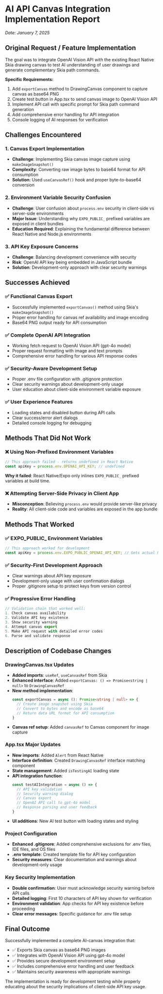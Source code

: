 # AI API Canvas Integration Implementation Report
*Date: January 7, 2025*

## Original Request / Feature Implementation

The goal was to integrate OpenAI Vision API with the existing React Native Skia drawing canvas to test AI understanding of user drawings and generate complementary Skia path commands.

**Specific Requirements:**
1. Add `exportCanvas` method to DrawingCanvas component to capture canvas as base64 PNG
2. Create test button in App.tsx to send canvas image to OpenAI Vision API  
3. Implement API call with specific prompt for Skia path command generation
4. Add comprehensive error handling for API integration
5. Console logging of AI responses for verification

## Challenges Encountered

### 1. **Canvas Export Implementation**
- **Challenge**: Implementing Skia canvas image capture using `makeImageSnapshot()` 
- **Complexity**: Converting raw image bytes to base64 format for API consumption
- **Solution**: Used `useCanvasRef()` hook and proper byte-to-base64 conversion

### 2. **Environment Variable Security Confusion**
- **Challenge**: User confusion about `process.env` security in client-side vs server-side environments
- **Major Issue**: Understanding why `EXPO_PUBLIC_` prefixed variables are exposed in client bundles
- **Education Required**: Explaining the fundamental difference between React Native and Node.js environments

### 3. **API Key Exposure Concerns**
- **Challenge**: Balancing development convenience with security
- **Risk**: OpenAI API key being embedded in JavaScript bundle
- **Solution**: Development-only approach with clear security warnings

## Successes Achieved

### ✅ **Functional Canvas Export**
- Successfully implemented `exportCanvas()` method using Skia's `makeImageSnapshot()`
- Proper error handling for canvas ref availability and image encoding
- Base64 PNG output ready for API consumption

### ✅ **Complete OpenAI API Integration**
- Working fetch request to OpenAI Vision API (gpt-4o model)
- Proper request formatting with image and text prompts
- Comprehensive error handling for various API response codes

### ✅ **Security-Aware Development Setup**
- Proper .env file configuration with .gitignore protection
- Clear security warnings about development-only usage
- User education about client-side environment variable exposure

### ✅ **User Experience Features**
- Loading states and disabled button during API calls
- Clear success/error alert dialogs
- Detailed console logging for debugging

## Methods That Did Not Work

### ❌ **Using Non-Prefixed Environment Variables**
```typescript
// This approach failed - returns undefined in React Native
const apiKey = process.env.OPENAI_API_KEY; // undefined
```
**Why it failed**: React Native/Expo only inlines `EXPO_PUBLIC_` prefixed variables at build time.

### ❌ **Attempting Server-Side Privacy in Client App**
- **Misconception**: Believing `process.env` would provide server-like privacy
- **Reality**: All client-side code and variables are exposed in the app bundle

## Methods That Worked

### ✅ **EXPO_PUBLIC_ Environment Variables**
```typescript
// This approach worked for development
const apiKey = process.env.EXPO_PUBLIC_OPENAI_API_KEY; // Gets actual key value
```

### ✅ **Security-First Development Approach**
- Clear warnings about API key exposure
- Development-only usage with user confirmation dialogs
- Proper .gitignore setup to protect keys from version control

### ✅ **Progressive Error Handling**
```typescript
// Validation chain that worked well:
1. Check canvas availability
2. Validate API key existence  
3. Show security warning
4. Attempt canvas export
5. Make API request with detailed error codes
6. Parse and validate response
```

## Description of Codebase Changes

### **DrawingCanvas.tsx Updates**
- **Added imports**: `useRef`, `useCanvasRef` from Skia
- **Enhanced interface**: Added `exportCanvas: () => Promise<string | null>` to `DrawingCanvasRef`
- **New method implementation**:
  ```typescript
  const exportCanvas = async (): Promise<string | null> => {
    // Create image snapshot using Skia
    // Convert to bytes and encode as base64
    // Return data URL format for API consumption
  }
  ```
- **Canvas ref setup**: Added `canvasRef` to Canvas component for image capture

### **App.tsx Major Updates**
- **New imports**: Added `Alert` from React Native
- **Interface definition**: Created `DrawingCanvasRef` interface matching component
- **State management**: Added `isTestingAI` loading state
- **API integration function**: 
  ```typescript
  const testAIIntegration = async () => {
    // API key validation
    // Security warning dialog
    // Canvas export
    // OpenAI API call to gpt-4o model
    // Response parsing and user feedback
  }
  ```
- **UI additions**: New AI test button with loading states and styling

### **Project Configuration**
- **Enhanced .gitignore**: Added comprehensive exclusions for .env files, IDE files, and OS files
- **.env template**: Created template file for API key configuration
- **Security measures**: Clear documentation and warnings about development-only usage

### **Key Security Implementation**
- **Double confirmation**: User must acknowledge security warning before API calls
- **Detailed logging**: First 10 characters of API key shown for verification
- **Environment validation**: App checks for API key existence before proceeding
- **Clear error messages**: Specific guidance for .env file setup

## Final Outcome

Successfully implemented a complete AI-canvas integration that:
- ✅ Exports Skia canvas as base64 PNG images
- ✅ Integrates with OpenAI Vision API using gpt-4o model
- ✅ Provides secure development environment setup
- ✅ Includes comprehensive error handling and user feedback
- ✅ Maintains security awareness with appropriate warnings

The implementation is ready for development testing while properly educating about the security implications of client-side API key usage. 